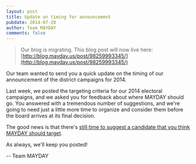 ```yaml
---
layout: post
title: Update on timing for announcement
pubdate: 2014-07-20
author: Team MAYDAY
comments: false
---
```


> Our blog is migrating.  This blog post will now live here: [http://blog.mayday.us/post/98259993345/](http://blog.mayday.us/post/98259993345/)


Our team wanted to send you a quick update on the timing of our announcement of the district campaigns for 2014.

Last week, we posted the targeting criteria for our 2014 electoral campaigns, and we asked you for feedback about where MAYDAY should go. You answered with a tremendous number of suggestions, and we're going to need just a little more time to organize and consider them before the board arrives at its final decision.

The good news is that there's [still time to suggest a candidate that you think MAYDAY should target](/suggest-a-candidate).

As always, we'll keep you posted!

-- Team MAYDAY